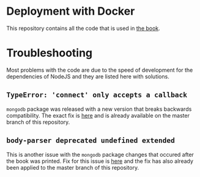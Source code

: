 # Deployment with Docker

This repository contains all the code that is used in [the book](https://www.amazon.com/Deployment-Docker-continuous-integration-applications-ebook/dp/B075V97CCD).

# Troubleshooting

Most problems with the code are due to the speed of development for the dependencies of NodeJS and
they are listed here with solutions.

## `TypeError: 'connect' only accepts a callback`

`mongodb` package was released with a new version that breaks backwards compatibility. The exact fix is [here](https://github.com/sgnn7/deploying_with_docker/commit/1deb5407fc462a03d587b29250386aad68169b1e)
and is already available on the master branch of this repository.

## `body-parser deprecated undefined extended`

This is another issue with the `mongodb` package changes that occured after the book was printed.
Fix for this issue is [here](https://github.com/sgnn7/deploying_with_docker/commit/d43114ed4804f651dbbcda72ee5ad397520bb864) and the fix has also already been applied to the master branch of this repository.
